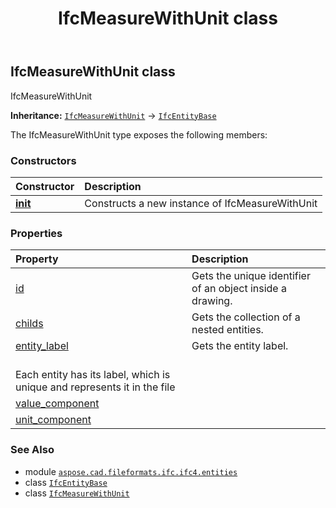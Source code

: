 ﻿---
title: IfcMeasureWithUnit class
second_title: Aspose.CAD for Python via .NET API References
description: 
type: docs
weight: 3750
url: /python-net/aspose.cad.fileformats.ifc.ifc4.entities/ifcmeasurewithunit/
is_root: false
---

## IfcMeasureWithUnit class

IfcMeasureWithUnit



**Inheritance:** [`IfcMeasureWithUnit`](/cad/python-net/aspose.cad.fileformats.ifc.ifc4.entities/ifcmeasurewithunit) → 
[`IfcEntityBase`](/cad/python-net/aspose.cad.fileformats.ifc/ifcentitybase)



The IfcMeasureWithUnit type exposes the following members:

### Constructors
| Constructor | Description |
| :- | :- |
| [__init__](/cad/python-net/aspose.cad.fileformats.ifc.ifc4.entities/ifcmeasurewithunit/__init__/#) | Constructs a new instance of IfcMeasureWithUnit |


### Properties
| Property | Description |
| :- | :- |
| [id](/cad/python-net/aspose.cad.fileformats.ifc.ifc4.entities/ifcmeasurewithunit/id) | Gets the unique identifier of an object inside a drawing. |
| [childs](/cad/python-net/aspose.cad.fileformats.ifc.ifc4.entities/ifcmeasurewithunit/childs) | Gets the collection of a nested entities. |
| [entity_label](/cad/python-net/aspose.cad.fileformats.ifc.ifc4.entities/ifcmeasurewithunit/entity_label) | Gets the entity label.<br/>Each entity has its label, which is unique and represents it in the file |
| [value_component](/cad/python-net/aspose.cad.fileformats.ifc.ifc4.entities/ifcmeasurewithunit/value_component) |  |
| [unit_component](/cad/python-net/aspose.cad.fileformats.ifc.ifc4.entities/ifcmeasurewithunit/unit_component) |  |



### See Also
* module [`aspose.cad.fileformats.ifc.ifc4.entities`](..)
* class [`IfcEntityBase`](/cad/python-net/aspose.cad.fileformats.ifc/ifcentitybase)
* class [`IfcMeasureWithUnit`](/cad/python-net/aspose.cad.fileformats.ifc.ifc4.entities/ifcmeasurewithunit)
